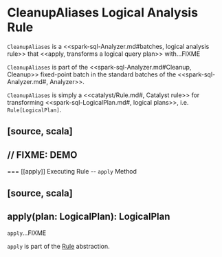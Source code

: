 # CleanupAliases Logical Analysis Rule

`CleanupAliases` is a <<spark-sql-Analyzer.md#batches, logical analysis rule>> that <<apply, transforms a logical query plan>> with...FIXME

`CleanupAliases` is part of the <<spark-sql-Analyzer.md#Cleanup, Cleanup>> fixed-point batch in the standard batches of the <<spark-sql-Analyzer.md#, Analyzer>>.

`CleanupAliases` is simply a <<catalyst/Rule.md#, Catalyst rule>> for transforming <<spark-sql-LogicalPlan.md#, logical plans>>, i.e. `Rule[LogicalPlan]`.

[source, scala]
----
// FIXME: DEMO
----

=== [[apply]] Executing Rule -- `apply` Method

[source, scala]
----
apply(plan: LogicalPlan): LogicalPlan
----

`apply`...FIXME

`apply` is part of the [Rule](catalyst/Rule.md#apply) abstraction.
